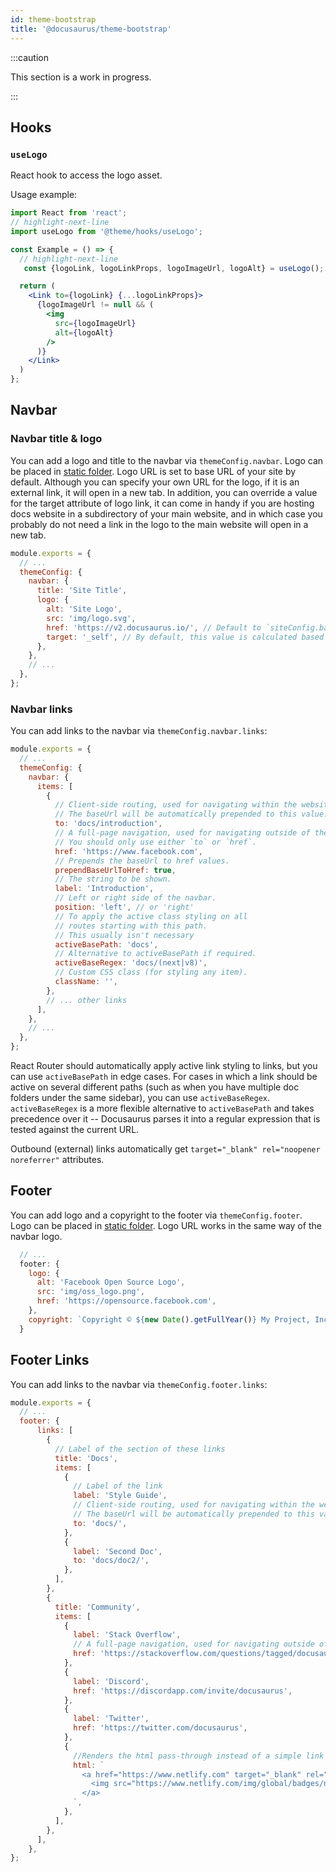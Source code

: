 ```yaml
---
id: theme-bootstrap
title: '@docusaurus/theme-bootstrap'
---
```


:::caution

This section is a work in progress.

:::

## Hooks

### `useLogo`

React hook to access the logo asset.

Usage example:

```jsx
import React from 'react';
// highlight-next-line
import useLogo from '@theme/hooks/useLogo';

const Example = () => {
  // highlight-next-line
   const {logoLink, logoLinkProps, logoImageUrl, logoAlt} = useLogo();

  return (
    <Link to={logoLink} {...logoLinkProps}>
      {logoImageUrl != null && (
        <img
          src={logoImageUrl}
          alt={logoAlt}
        />
      )}
    </Link>
  )
};
```

## Navbar

### Navbar title & logo

You can add a logo and title to the navbar via `themeConfig.navbar`. Logo can be placed in [static folder](static-assets.md). Logo URL is set to base URL of your site by default. Although you can specify your own URL for the logo, if it is an external link, it will open in a new tab. In addition, you can override a value for the target attribute of logo link, it can come in handy if you are hosting docs website in a subdirectory of your main website, and in which case you probably do not need a link in the logo to the main website will open in a new tab.

```js {5-11} title="docusaurus.config.js"
module.exports = {
  // ...
  themeConfig: {
    navbar: {
      title: 'Site Title',
      logo: {
        alt: 'Site Logo',
        src: 'img/logo.svg',
        href: 'https://v2.docusaurus.io/', // Default to `siteConfig.baseUrl`.
        target: '_self', // By default, this value is calculated based on the `href` attribute (the external link will open in a new tab, all others in the current one).
      },
    },
    // ...
  },
};
```

### Navbar links

You can add links to the navbar via `themeConfig.navbar.links`:

```js {5-15} title="docusaurus.config.js"
module.exports = {
  // ...
  themeConfig: {
    navbar: {
      items: [
        {
          // Client-side routing, used for navigating within the website.
          // The baseUrl will be automatically prepended to this value.
          to: 'docs/introduction',
          // A full-page navigation, used for navigating outside of the website.
          // You should only use either `to` or `href`.
          href: 'https://www.facebook.com',
          // Prepends the baseUrl to href values.
          prependBaseUrlToHref: true,
          // The string to be shown.
          label: 'Introduction',
          // Left or right side of the navbar.
          position: 'left', // or 'right'
          // To apply the active class styling on all
          // routes starting with this path.
          // This usually isn't necessary
          activeBasePath: 'docs',
          // Alternative to activeBasePath if required.
          activeBaseRegex: 'docs/(next|v8)',
          // Custom CSS class (for styling any item).
          className: '',
        },
        // ... other links
      ],
    },
    // ...
  },
};
```

React Router should automatically apply active link styling to links, but you can use `activeBasePath` in edge cases. For cases in which a link should be active on several different paths (such as when you have multiple doc folders under the same sidebar), you can use `activeBaseRegex`. `activeBaseRegex` is a more flexible alternative to `activeBasePath` and takes precedence over it -- Docusaurus parses it into a regular expression that is tested against the current URL.

Outbound (external) links automatically get `target="_blank" rel="noopener noreferrer"` attributes.


## Footer

You can add logo and a copyright to the footer via `themeConfig.footer`. Logo can be placed in [static folder](static-assets.md). Logo URL works in the same way of the navbar logo.

```js {5-15} title="docusaurus.config.js"
  // ...
  footer: {
    logo: {
      alt: 'Facebook Open Source Logo',
      src: 'img/oss_logo.png',
      href: 'https://opensource.facebook.com',
    },
    copyright: `Copyright © ${new Date().getFullYear()} My Project, Inc. Built with Docusaurus.`,
  }
```

## Footer Links
You can add links to the navbar via `themeConfig.footer.links`:


```js {5-15} title="docusaurus.config.js"
module.exports = {
  // ...
  footer: {
      links: [
        {
          // Label of the section of these links
          title: 'Docs',
          items: [
            {
              // Label of the link
              label: 'Style Guide',
              // Client-side routing, used for navigating within the website.
              // The baseUrl will be automatically prepended to this value.
              to: 'docs/',
            },
            {
              label: 'Second Doc',
              to: 'docs/doc2/',
            },
          ],
        },
        {
          title: 'Community',
          items: [
            {
              label: 'Stack Overflow',
              // A full-page navigation, used for navigating outside of the website.
              href: 'https://stackoverflow.com/questions/tagged/docusaurus',
            },
            {
              label: 'Discord',
              href: 'https://discordapp.com/invite/docusaurus',
            },
            {
              label: 'Twitter',
              href: 'https://twitter.com/docusaurus',
            },
            {
              //Renders the html pass-through instead of a simple link
              html: `
                <a href="https://www.netlify.com" target="_blank" rel="noreferrer noopener" aria-label="Deploys by Netlify">
                  <img src="https://www.netlify.com/img/global/badges/netlify-color-accent.svg" alt="Deploys by Netlify" />
                </a>
              `,
            },
          ],
        },
      ],
    },
};
```
